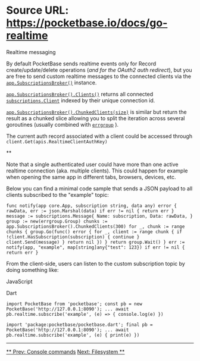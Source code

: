 # Source URL: https://pocketbase.io/docs/go-realtime

Realtime messaging

By default PocketBase sends realtime events only for Record create/update/delete operations (*and for the OAuth2 auth redirect*), but you are free to send custom realtime messages to the connected clients via the [`app.SubscriptionsBroker()`](https://pkg.go.dev/github.com/pocketbase/pocketbase/core#BaseApp.SubscriptionsBroker) instance.

[`app.SubscriptionsBroker().Clients()`](https://pkg.go.dev/github.com/pocketbase/pocketbase/tools/subscriptions#Broker.Clients) returns all connected [`subscriptions.Client`](https://pkg.go.dev/github.com/pocketbase/pocketbase/tools/subscriptions#Client) indexed by their unique connection id.

[`app.SubscriptionsBroker().ChunkedClients(size)`](https://pkg.go.dev/github.com/pocketbase/pocketbase/tools/subscriptions#Broker.ChunkedClients) is similar but return the result as a chunked slice allowing you to split the iteration across several goroutines (usually combined with [`errgroup`](https://pkg.go.dev/golang.org/x/sync/errgroup) ).

The current auth record associated with a client could be accessed through `client.Get(apis.RealtimeClientAuthKey)`

**

Note that a single authenticated user could have more than one active realtime connection (aka. multiple clients). This could happen for example when opening the same app in different tabs, browsers, devices, etc.

Below you can find a minimal code sample that sends a JSON payload to all clients subscribed to the "example" topic:

`func notify(app core.App, subscription string, data any) error { rawData, err := json.Marshal(data) if err != nil { return err } message := subscriptions.Message{ Name: subscription, Data: rawData, } group := new(errgroup.Group) chunks := app.SubscriptionsBroker().ChunkedClients(300) for _, chunk := range chunks { group.Go(func() error { for _, client := range chunk { if !client.HasSubscription(subscription) { continue } client.Send(message) } return nil }) } return group.Wait() } err := notify(app, "example", map[string]any{"test": 123}) if err != nil { return err }`

From the client-side, users can listen to the custom subscription topic by doing something like:

JavaScript

Dart

`import PocketBase from 'pocketbase'; const pb = new PocketBase('http://127.0.0.1:8090'); ... await pb.realtime.subscribe('example', (e) => { console.log(e) })`

`import 'package:pocketbase/pocketbase.dart'; final pb = PocketBase('http://127.0.0.1:8090'); ... await pb.realtime.subscribe('example', (e) { print(e) })`

* * *

[** Prev: Console commands](/docs/go-console-commands) [Next: Filesystem **](/docs/go-filesystem)